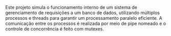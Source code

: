 Este projeto simula o funcionamento interno de um sistema de gerenciamento de requisições a um banco de dados, utilizando múltiplos processos e threads para garantir um processamento paralelo eficiente. A comunicação entre os processos é realizada por meio de pipe nomeado e o controle de concorrência é feito com mutexes.
